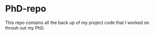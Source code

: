# PhD-repo
This repo contains all the back up of my project code that I worked on throuh out my PhD.
